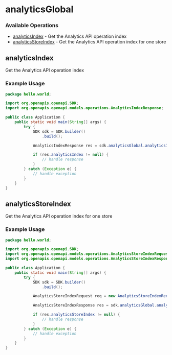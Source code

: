 # analyticsGlobal

### Available Operations

* [analyticsIndex](#analyticsindex) - Get the Analytics API operation index
* [analyticsStoreIndex](#analyticsstoreindex) - Get the Analytics API operation index for one store

## analyticsIndex

Get the Analytics API operation index

### Example Usage

```java
package hello.world;

import org.openapis.openapi.SDK;
import org.openapis.openapi.models.operations.AnalyticsIndexResponse;

public class Application {
    public static void main(String[] args) {
        try {
            SDK sdk = SDK.builder()
                .build();

            AnalyticsIndexResponse res = sdk.analyticsGlobal.analyticsIndex();

            if (res.analyticsIndex != null) {
                // handle response
            }
        } catch (Exception e) {
            // handle exception
        }
    }
}
```

## analyticsStoreIndex

Get the Analytics API operation index for one store

### Example Usage

```java
package hello.world;

import org.openapis.openapi.SDK;
import org.openapis.openapi.models.operations.AnalyticsStoreIndexRequest;
import org.openapis.openapi.models.operations.AnalyticsStoreIndexResponse;

public class Application {
    public static void main(String[] args) {
        try {
            SDK sdk = SDK.builder()
                .build();

            AnalyticsStoreIndexRequest req = new AnalyticsStoreIndexRequest("corrupti");            

            AnalyticsStoreIndexResponse res = sdk.analyticsGlobal.analyticsStoreIndex(req);

            if (res.analyticsStoreIndex != null) {
                // handle response
            }
        } catch (Exception e) {
            // handle exception
        }
    }
}
```
